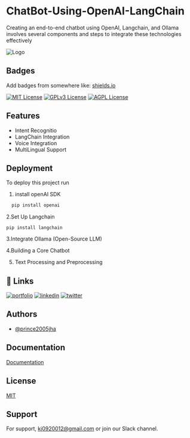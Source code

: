 
# ChatBot-Using-OpenAI-LangChain

Creating an end-to-end chatbot using OpenAI, Langchain, and Ollama involves several components and steps to integrate these technologies effectively


![Logo](https://tse2.mm.bing.net/th?id=OIP.-0JIrYjQY_ZfUw8U1jXawgHaHa&pid=Api&P=0&h=180)


## Badges

Add badges from somewhere like: [shields.io](https://shields.io/)

[![MIT License](https://img.shields.io/badge/License-MIT-green.svg)](https://choosealicense.com/licenses/mit/)
[![GPLv3 License](https://img.shields.io/badge/License-GPL%20v3-yellow.svg)](https://opensource.org/licenses/)
[![AGPL License](https://img.shields.io/badge/license-AGPL-blue.svg)](http://www.gnu.org/licenses/agpl-3.0)


## Features

- Intent Recognitio
- LangChain Integration
- Voice Integration
- MultiLingual Support


## Deployment

To deploy this project run
1. install openAI SDK
```bash
  pip install openai

```

2.Set Up Langchain
    
    pip install langchain

3.Integrate Ollama (Open-Source LLM)

4.Building a Core Chatbot

5. Text Processing and Preprocessing
## 🔗 Links
[![portfolio](https://img.shields.io/badge/my_portfolio-000?style=for-the-badge&logo=ko-fi&logoColor=white)](https://katherineoelsner.com/)
[![linkedin](https://img.shields.io/badge/linkedin-0A66C2?style=for-the-badge&logo=linkedin&logoColor=white)](https://www.linkedin.com/in/prince-kumar-jha-037568285)
[![twitter](https://img.shields.io/badge/twitter-1DA1F2?style=for-the-badge&logo=twitter&logoColor=white)](https://twitter.com/jhap9630)


## Authors

- [@prince2005jha](https://www.github.com/prince2005jha)


## Documentation

[Documentation](https://python.langchain.com/docs/introduction/)


## License

[MIT](https://choosealicense.com/licenses/mit/)


## Support

For support, kj0920012@gmail.com or join our Slack channel.

